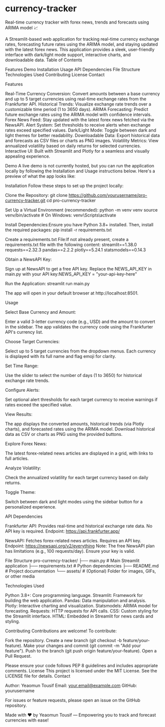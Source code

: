 # currency-tracker
Real-time currency tracker with forex news, trends and forecasts using ARIMA model 📈

A Streamlit-based web application for tracking real-time currency exchange rates, forecasting future rates using the ARIMA model, and staying updated with the latest forex news. This application provides a sleek, user-friendly interface with dark/light mode support, interactive charts, and downloadable data.
Table of Contents

Features
Demo
Installation
Usage
API Dependencies
File Structure
Technologies Used
Contributing
License
Contact

Features

Real-Time Currency Conversion: Convert amounts between a base currency and up to 5 target currencies using real-time exchange rates from the Frankfurter API.
Historical Trends: Visualize exchange rate trends over a customizable time period (1 to 3650 days).
ARIMA Forecasting: Predict future exchange rates using the ARIMA model with confidence intervals.
Forex News Feed: Stay updated with the latest forex news fetched via the NewsAPI.
Alert System: Set thresholds to receive alerts when exchange rates exceed specified values.
Dark/Light Mode: Toggle between dark and light themes for better readability.
Downloadable Data: Export historical data and forecasts as CSV files or charts as PNG images.
Volatility Metrics: View annualized volatility based on daily returns for selected currencies.
Interactive UI: Built with Streamlit and Plotly for a seamless and visually appealing experience.

Demo
A live demo is not currently hosted, but you can run the application locally by following the Installation and Usage instructions below. Here's a preview of what the app looks like:

Installation
Follow these steps to set up the project locally:

Clone the Repository:
git clone https://github.com/yourusername/pro-currency-tracker.git
cd pro-currency-tracker


Set Up a Virtual Environment (recommended):
python -m venv venv
source venv/bin/activate  # On Windows: venv\Scripts\activate


Install Dependencies:Ensure you have Python 3.8+ installed. Then, install the required packages:
pip install -r requirements.txt


Create a requirements.txt File:If not already present, create a requirements.txt file with the following content:
streamlit==1.38.0
requests==2.32.3
pandas==2.2.2
plotly==5.24.1
statsmodels==0.14.3


Obtain a NewsAPI Key:

Sign up at NewsAPI to get a free API key.
Replace the NEWS_API_KEY in main.py with your API key:NEWS_API_KEY = "your-api-key-here"




Run the Application:
streamlit run main.py

The app will open in your default browser at http://localhost:8501.


Usage

Select Base Currency and Amount:

Enter a valid 3-letter currency code (e.g., USD) and the amount to convert in the sidebar.
The app validates the currency code using the Frankfurter API's currency list.


Choose Target Currencies:

Select up to 5 target currencies from the dropdown menus.
Each currency is displayed with its full name and flag emoji for clarity.


Set Time Range:

Use the slider to select the number of days (1 to 3650) for historical exchange rate trends.


Configure Alerts:

Set optional alert thresholds for each target currency to receive warnings if rates exceed the specified value.


View Results:

The app displays the converted amounts, historical trends (via Plotly charts), and forecasted rates using the ARIMA model.
Download historical data as CSV or charts as PNG using the provided buttons.


Explore Forex News:

The latest forex-related news articles are displayed in a grid, with links to full articles.


Analyze Volatility:

Check the annualized volatility for each target currency based on daily returns.


Toggle Theme:

Switch between dark and light modes using the sidebar button for a personalized experience.



API Dependencies

Frankfurter API: Provides real-time and historical exchange rate data. No API key is required.
Endpoint: https://api.frankfurter.app/


NewsAPI: Fetches forex-related news articles. Requires an API key.
Endpoint: https://newsapi.org/v2/everything
Note: The free NewsAPI plan has limitations (e.g., 100 requests/day). Ensure your key is valid.



File Structure
pro-currency-tracker/
├── main.py              # Main Streamlit application
├── requirements.txt     # Python dependencies
├── README.md            # Project documentation
└── assets/              # (Optional) Folder for images, GIFs, or other media

Technologies Used

Python 3.8+: Core programming language.
Streamlit: Framework for building the web application.
Pandas: Data manipulation and analysis.
Plotly: Interactive charting and visualization.
Statsmodels: ARIMA model for forecasting.
Requests: HTTP requests for API calls.
CSS: Custom styling for the Streamlit interface.
HTML: Embedded in Streamlit for news cards and styling.

Contributing
Contributions are welcome! To contribute:

Fork the repository.
Create a new branch (git checkout -b feature/your-feature).
Make your changes and commit (git commit -m "Add your feature").
Push to the branch (git push origin feature/your-feature).
Open a Pull Request.

Please ensure your code follows PEP 8 guidelines and includes appropriate comments.
License
This project is licensed under the MIT License. See the LICENSE file for details.
Contact

Author: Yeaomun Tousif
Email: your.email@example.com
GitHub: yourusername

For issues or feature requests, please open an issue on the GitHub repository.

Made with ❤️ by Yeaomun Tousif — Empowering you to track and forecast currencies with ease!
